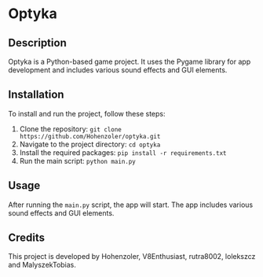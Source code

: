 # Optyka

## Description
Optyka is a Python-based game project. It uses the Pygame library for app development and includes various sound effects and GUI elements.

## Installation
To install and run the project, follow these steps:

1. Clone the repository: `git clone https://github.com/Hohenzoler/optyka.git`
2. Navigate to the project directory: `cd optyka`
3. Install the required packages: `pip install -r requirements.txt`
4. Run the main script: `python main.py`

## Usage
After running the `main.py` script, the app will start. The app includes various sound effects and GUI elements.

## Credits
This project is developed by Hohenzoler, V8Enthusiast, rutra8002, lolekszcz and MalyszekTobias.
